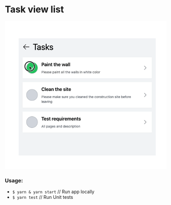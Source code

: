 # Task view list

![gif](tasks_gif.gif)

### Usage: 
- `$ yarn & yarn start` // Run app locally
- `$ yarn test` // Run Unit tests
